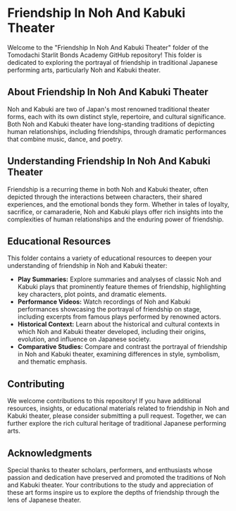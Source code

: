 # Friendship In Noh And Kabuki Theater

Welcome to the "Friendship In Noh And Kabuki Theater" folder of the Tomodachi Starlit Bonds Academy GitHub repository! This folder is dedicated to exploring the portrayal of friendship in traditional Japanese performing arts, particularly Noh and Kabuki theater.

## About Friendship In Noh And Kabuki Theater

Noh and Kabuki are two of Japan's most renowned traditional theater forms, each with its own distinct style, repertoire, and cultural significance. Both Noh and Kabuki theater have long-standing traditions of depicting human relationships, including friendships, through dramatic performances that combine music, dance, and poetry.

## Understanding Friendship In Noh And Kabuki Theater

Friendship is a recurring theme in both Noh and Kabuki theater, often depicted through the interactions between characters, their shared experiences, and the emotional bonds they form. Whether in tales of loyalty, sacrifice, or camaraderie, Noh and Kabuki plays offer rich insights into the complexities of human relationships and the enduring power of friendship.

## Educational Resources

This folder contains a variety of educational resources to deepen your understanding of friendship in Noh and Kabuki theater:

- **Play Summaries:** Explore summaries and analyses of classic Noh and Kabuki plays that prominently feature themes of friendship, highlighting key characters, plot points, and dramatic elements.
- **Performance Videos:** Watch recordings of Noh and Kabuki performances showcasing the portrayal of friendship on stage, including excerpts from famous plays performed by renowned actors.
- **Historical Context:** Learn about the historical and cultural contexts in which Noh and Kabuki theater developed, including their origins, evolution, and influence on Japanese society.
- **Comparative Studies:** Compare and contrast the portrayal of friendship in Noh and Kabuki theater, examining differences in style, symbolism, and thematic emphasis.

## Contributing

We welcome contributions to this repository! If you have additional resources, insights, or educational materials related to friendship in Noh and Kabuki theater, please consider submitting a pull request. Together, we can further explore the rich cultural heritage of traditional Japanese performing arts.

## Acknowledgments

Special thanks to theater scholars, performers, and enthusiasts whose passion and dedication have preserved and promoted the traditions of Noh and Kabuki theater. Your contributions to the study and appreciation of these art forms inspire us to explore the depths of friendship through the lens of Japanese theater.
